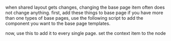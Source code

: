 when shared layout gets changes, changing the base page item often does not change anything.
first, add these things to base page
if you have more than one types of base pages, use the following script to add the component you want to the base page templates.

now, use this to add it to every single page.
set the context item to the node
